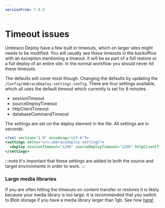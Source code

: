 ```yaml
---
versionFrom: 7.0.0
---
```


# Timeout issues
Umbraco Deploy have a few built in timeouts, which on larger sites might needs to be modified. You will usually see these timeouts in the backoffice with an exception mentioning a timeout. It will be as part of a full restore or a full deploy of an entire site. In the normal workflow you should never hit these timeouts.

The defaults will cover most though. Changing the defaults by updating the `/Config/UmbracoDeploy.settings.config`. There are four settings available, which all uses the default timeout which currently is set for 8 minutes.
- sessionTimeout
- sourceDeployTimeout
- httpClientTimeout
- databaseCommandTimeout

The settings are set on the deploy element in the file. All settings are in seconds:

```xml
<?xml version="1.0" encoding="utf-8"?>
<settings xmlns="urn:umbracodeploy-settings">
  <deploy sessionTimeout="1200" sourceDeployTimeout="1200" httpClientTimeout="1200"/>
</settings>
```
:::note
It's important that these settings are added to both the source and target environments in order to work.
:::

### Large media libraries
If you are often hitting the timeouts on content transfer or restores it is likely because your media library is too large. It is recommended that you switch to Blob storage if you have a media library larger than 1gb. See how [here!](../../../Set-Up/Media)
